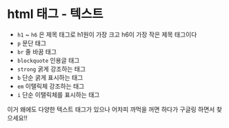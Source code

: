 # html 태그 - 텍스트
- `h1` ~ `h6` 은 제목 태그로 h1원이 가장 크고 h6이 가장 작은 제목 태그이다
- `p` 문단 태그
- `br` 줄 바꿈 태그
- `blockquote` 인용글 태그
- `strong` 굵게 강조하는 태그
- `b` 단순 굵게 표시하는 태그
-  `em` 이탤릭체 강조하는 태그
-  `i` 단순 이탤릭체를 표시하는 태그

이거 왜에도 다양한 텍스트 태그가 있으나 어차피 까먹을 꺼면 하다가 구글링 하면서 찾으세요!!

